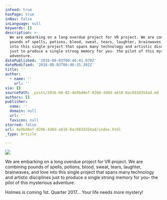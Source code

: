 ```yaml
---
inFeed: true
hasPage: true
inNav: false
inLanguage: null
keywords: []
description: >-
  We are embarking on a long overdue project for VR project. We are combining
  pounds of spells, potions, blood, sweat, tears, laughter, brainwaves, and love
  into this single project that spans many technology and artistic disciplines
  just to produce a single strong memory for you- the pilot of this mysterious
  adventure.
datePublished: '2016-08-03T00:46:41.070Z'
dateModified: '2016-08-03T00:40:35.382Z'
title: ''
author:
  - name: ''
    url: ''
via: {}
sourcePath: _posts/2016-08-02-4e9bd8ef-0206-4d0d-a618-8ac083d354ad.md
authors: []
publisher:
  name: ''
  domain: null
  url: ''
  favicon: null
starred: false
url: 4e9bd8ef-0206-4d0d-a618-8ac083d354ad/index.html
_type: Article

---
```

![](https://the-grid-user-content.s3-us-west-2.amazonaws.com/88ff57ea-cb5d-4e40-a948-04719e1add4d.jpg)

We are embarking on a long overdue project for VR project. We are combining pounds of spells, potions, blood, sweat, tears, laughter, brainwaves, and love into this single project that spans many technology and artistic disciplines just to produce a single strong memory for you- the pilot of this mysterious adventure.

Holmes is coming 1st. Quarter 2017... Your life needs more mystery!